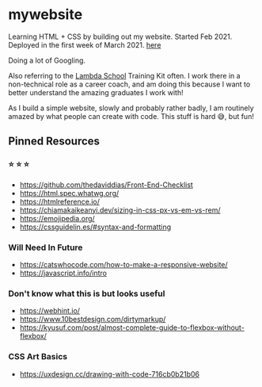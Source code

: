# mywebsite
Learning HTML + CSS by building out my website. Started Feb 2021. Deployed in the first week of March 2021. [here](https://www.ktrose.co/) 

Doing a lot of Googling. 

Also referring to the [Lambda School](https://lambdaschool.com/) Training Kit often. I work there in a non-technical role as a career coach, and am doing this because I want to better understand the amazing graduates I work with! 

As I build a simple website, slowly and probably rather badly, I am routinely amazed by what people can create with code. This stuff is hard :sweat_smile:, but fun! 

## Pinned Resources 

### :star: :star: :star: 
- https://github.com/thedaviddias/Front-End-Checklist 
- https://html.spec.whatwg.org/
- https://htmlreference.io/
- https://chiamakaikeanyi.dev/sizing-in-css-px-vs-em-vs-rem/
- https://emojipedia.org/
- https://cssguidelin.es/#syntax-and-formatting

### Will Need In Future 
- https://catswhocode.com/how-to-make-a-responsive-website/
- https://javascript.info/intro

### Don't know what this is but looks useful
- https://webhint.io/
- https://www.10bestdesign.com/dirtymarkup/
- https://kyusuf.com/post/almost-complete-guide-to-flexbox-without-flexbox/

### CSS Art Basics
- https://uxdesign.cc/drawing-with-code-716cb0b21b06
